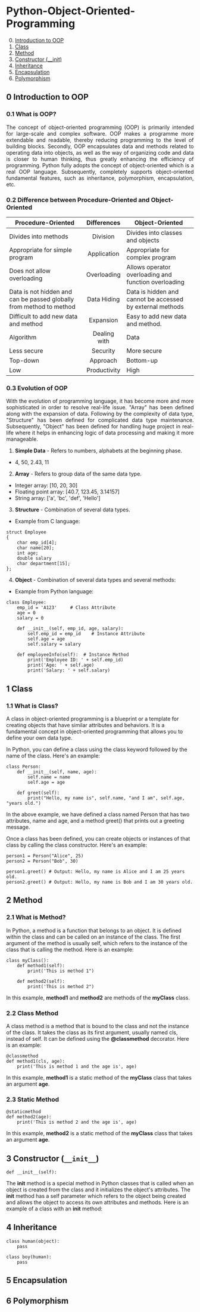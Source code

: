 # Python-Object-Oriented-Programming

0. [Introduction to OOP](https://github.com/Jacky0111/Python-Object-Oriented-Programming#0-introduction-to-oop)
1. [Class](https://github.com/Jacky0111/Python-Object-Oriented-Programming#1-class)
2. [Method](https://github.com/Jacky0111/Python-Object-Oriented-Programming#2-method)
3. [Constructor (__init)](https://github.com/Jacky0111/Python-Object-Oriented-Programming#3-constructor-(`__init__`))
4. [Inheritance](https://github.com/Jacky0111/Python-Object-Oriented-Programming#4-inheritance)
5. [Encapsulation](https://github.com/Jacky0111/Python-Object-Oriented-Programming#5-encapsulation)
6. [Polymorphism](https://github.com/Jacky0111/Python-Object-Oriented-Programming#6-polymorphism)

## 0 Introduction to OOP
### 0.1 What is OOP?
<p align="justify">
The concept of object-oriented programming (OOP) is primarily intended for large-scale and complex software. OOP makes a programme more extendable and readable, thereby reducing programming to the level of building blocks. Secondly, OOP encapsulates data and methods related to operating data into objects, as well as the way of organizing code and data is closer to human thinking, thus greatly enhancing the efficiency of programming. Python fully adopts the concept of object-oriented which is a real OOP language. Subsequently, completely supports object-oriented fundamental features, such as inheritance, polymorphism, encapsulation, etc.
</p>

### 0.2 Difference between Procedure-Oriented and Object-Oriented
| Procedure-Oriented                                                  | Differences  | Object-Oriented                                           |
|---------------------------------------------------------------------|:------------:|-----------------------------------------------------------|
| Divides into methods                                                |   Division   | Divides into classes and objects                          |
| Appropriate for simple program                                      | Application  | Appropriate for complex program                           |
| Does not allow overloading                                          | Overloading  | Allows operator overloading and function overloading      |
| Data is not hidden and can be passed globally from method to method | Data Hiding  | Data is hidden and cannot be accessed by external methods |
| Difficult to add new data and method                                |  Expansion   | Easy to add new data and method.                          |
| Algorithm                                                           | Dealing with | Data                                                      |
| Less secure                                                         |   Security   | More secure                                               |
| Top-down                                                            |   Approach   | Bottom-up                                                 |
| Low                                                                 | Productivity | High                                                      |

### 0.3 Evolution of OOP
<p align="justify">
With the evolution of programming language, it has become more and more sophisticated in order to resolve real-life issue. "Array" has been defined along with the expansion of data. Following by the complexity of data type, "Structure" has been defined for complicated data type maintenance. Subsequently, "Object" has been defined for handling huge project in real-life where it helps in enhancing logic of data processing and making it more manageable.
</p>

1. **Simple Data** - Refers to numbers, alphabets at the beginning phase.
* 4, 50, 2.43, 11
2. **Array** - Refers to group data of the same data type.
* Integer array: [10, 20, 30]
* Floating point array: [40.7, 123.45, 3.14157]
* String array: ['a', 'bc', 'def', 'Hello']
3. **Structure** - Combination of several data types.
* Example from C language:
```
struct Employee
{
	char emp_id[4];
	char name[20];
	int age;
	double salary
	char department[15];
};
```
4. **Object** - Combination of several data types and several methods:
* Example from Python language:
```
class Employee:
    emp_id = 'A123'     # Class Attribute
    age = 0         
    salary = 0      
    
    def __init__(self, emp_id, age, salary):
        self.emp_id = emp_id    # Instance Attribute
        self.age = age
        self.salary = salary
        
    def employeeInfo(self):  # Instance Method
        print('Employee ID: ' + self.emp_id)
        print('Age: ' + self.age)
        print('Salary: ' + self.salary)
```

## 1 Class
### 1.1 What is Class?
A class in object-oriented programming is a blueprint or a template for creating objects that have similar attributes and behaviors. It is a fundamental concept in object-oriented programming that allows you to define your own data type.

In Python, you can define a class using the class keyword followed by the name of the class. Here's an example:
```
class Person:
    def __init__(self, name, age):
        self.name = name
        self.age = age

    def greet(self):
        print("Hello, my name is", self.name, "and I am", self.age, "years old.")
```
In the above example, we have defined a class named Person that has two attributes, name and age, and a method greet() that prints out a greeting message. 

Once a class has been defined, you can create objects or instances of that class by calling the class constructor. Here's an example:

```
person1 = Person("Alice", 25)
person2 = Person("Bob", 30)

person1.greet() # Output: Hello, my name is Alice and I am 25 years old.
person2.greet() # Output: Hello, my name is Bob and I am 30 years old.
```

## 2 Method
### 2.1 What is Method?
In Python, a method is a function that belongs to an object. It is defined within the class and can be called on an instance of the class. The first argument of the method is usually self, which refers to the instance of the class that is calling the method. Here is an example:

```
class myClass():
    def method1(self):
        print('This is method 1")
        
    def method2(self):
        print('This is method 2")
```

In this example, **method1** and **method2** are methods of the **myClass** class.

### 2.2 Class Method

A class method is a method that is bound to the class and not the instance of the class. It takes the class as its first argument, usually named cls, instead of self. It can be defined using the **@classmethod** decorator. Here is an example:

```
@classmethod
def method1(cls, age):
    print('This is method 1 and the age is', age)
```

In this example, **method1** is a static method of the **myClass** class that takes an argument **age**.

### 2.3 Static Method
```
@staticmethod
def method2(age):
    print('This is method 2 and the age is', age)
```

In this example, **method2** is a static method of the **myClass** class that takes an argument **age**.

## 3 Constructor (`__init__`)
```
def __init__(self):
```

The __init__ method is a special method in Python classes that is called when an object is created from the class and it initializes the object's attributes. The __init__ method has a self parameter which refers to the object being created and allows the object to access its own attributes and methods. Here is an example of a class with an __init__ method:



## 4 Inheritance
```
class human(object):
    pass
   
class boy(human):
    pass
```
## 5 Encapsulation

## 6 Polymorphism

